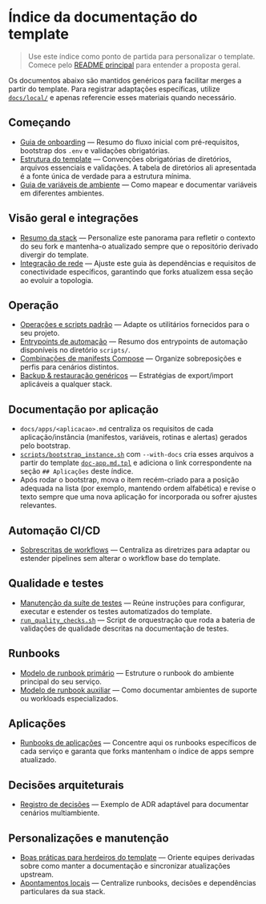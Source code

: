 # Índice da documentação do template

> Use este índice como ponto de partida para personalizar o template. Comece pelo [README principal](../README.md) para entender a proposta geral.

Os documentos abaixo são mantidos genéricos para facilitar merges a partir do template. Para registrar adaptações específicas,
utilize [`docs/local/`](./local/README.md) e apenas referencie esses materiais quando necessário.

## Começando

- [Guia de onboarding](./ONBOARDING.md) — Resumo do fluxo inicial com pré-requisitos, bootstrap dos `.env` e validações obrigatórias.
- [Estrutura do template](./STRUCTURE.md) — Convenções obrigatórias de diretórios, arquivos essenciais e validações. A tabela de diretórios ali apresentada é a fonte única de verdade para a estrutura mínima.
- [Guia de variáveis de ambiente](../env/README.md) — Como mapear e documentar variáveis em diferentes ambientes.

## Visão geral e integrações

- [Resumo da stack](./OVERVIEW.md) — Personalize este panorama para refletir o contexto do seu fork e mantenha-o atualizado sempre que o repositório derivado divergir do template.
- [Integração de rede](./NETWORKING_INTEGRATION.md) — Ajuste este guia às dependências e requisitos de conectividade específicos, garantindo que forks atualizem essa seção ao evoluir a topologia.

## Operação

- [Operações e scripts padrão](./OPERATIONS.md) — Adapte os utilitários fornecidos para o seu projeto.
- [Entrypoints de automação](../scripts/README.md) — Resumo dos entrypoints de automação disponíveis no diretório `scripts/`.
- [Combinações de manifests Compose](./COMPOSE_GUIDE.md) — Organize sobreposições e perfis para cenários distintos.
- [Backup & restauração genéricos](./BACKUP_RESTORE.md) — Estratégias de export/import aplicáveis a qualquer stack.

## Documentação por aplicação

- `docs/apps/<aplicacao>.md` centraliza os requisitos de cada aplicação/instância (manifestos, variáveis, rotinas e alertas) gerados pelo bootstrap.
- [`scripts/bootstrap_instance.sh`](../scripts/bootstrap_instance.sh) com `--with-docs` cria esses arquivos a partir do template [`doc-app.md.tpl`](../scripts/templates/bootstrap/doc-app.md.tpl) e adiciona o link correspondente na seção `## Aplicações` deste índice.
- Após rodar o bootstrap, mova o item recém-criado para a posição adequada na lista (por exemplo, mantendo ordem alfabética) e revise o texto sempre que uma nova aplicação for incorporada ou sofrer ajustes relevantes.

## Automação CI/CD

- [Sobrescritas de workflows](./ci-overrides.md) — Centraliza as diretrizes para adaptar ou estender pipelines sem alterar o workflow base do template.

## Qualidade e testes

- [Manutenção da suíte de testes](../tests/README.md) — Reúne instruções para configurar, executar e estender os testes automatizados do template.
- [`run_quality_checks.sh`](../scripts/run_quality_checks.sh) — Script de orquestração que roda a bateria de validações de qualidade descritas na documentação de testes.

## Runbooks

- [Modelo de runbook primário](./core.md) — Estruture o runbook do ambiente principal do seu serviço.
- [Modelo de runbook auxiliar](./media.md) — Como documentar ambientes de suporte ou workloads especializados.

## Aplicações

- [Runbooks de aplicações](./apps/README.md) — Concentre aqui os runbooks específicos de cada serviço e garanta que forks mantenham o índice de apps sempre atualizado.

## Decisões arquiteturais

- [Registro de decisões](./ADR/0001-multi-environment-structure.md) — Exemplo de ADR adaptável para documentar cenários multiambiente.

## Personalizações e manutenção

- [Boas práticas para herdeiros do template](./TEMPLATE_BEST_PRACTICES.md) — Oriente equipes derivadas sobre como manter a documentação e sincronizar atualizações upstream.
- [Apontamentos locais](./local/README.md) — Centralize runbooks, decisões e dependências particulares da sua stack.
